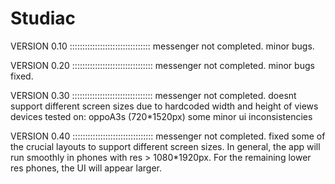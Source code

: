 # Studiac
VERSION 0.10
::::::::::::::::::::::::::::::::
messenger not completed. minor bugs.

VERSION 0.20
::::::::::::::::::::::::::::::::
messenger not completed. minor bugs fixed.


VERSION 0.30
::::::::::::::::::::::::::::::::
messenger not completed.
doesnt support different screen sizes due to hardcoded width and height of views
devices tested on: oppoA3s (720*1520px)
some minor ui inconsistencies



VERSION 0.40
::::::::::::::::::::::::::::::::
messenger not completed.
fixed some of the crucial layouts to support different screen sizes.
In general, the app will run smoothly in phones with res > 1080*1920px.
For the remaining lower res phones, the UI will appear larger.
